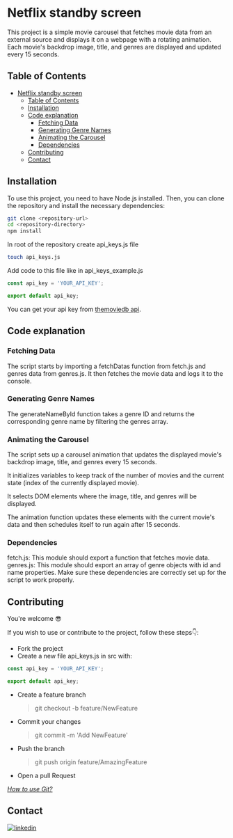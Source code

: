 # Netflix standby screen

This project is a simple movie carousel that fetches movie data from an external source and displays it on a webpage with a rotating animation. Each movie's backdrop image, title, and genres are displayed and updated every 15 seconds.

## Table of Contents

- [Netflix standby screen](#netflix-standby-screen)
  - [Table of Contents](#table-of-contents)
  - [Installation](#installation)
  - [Code explanation](#code-explanation)
    - [Fetching Data](#fetching-data)
    - [Generating Genre Names](#generating-genre-names)
    - [Animating the Carousel](#animating-the-carousel)
    - [Dependencies](#dependencies)
  - [Contributing](#contributing)
  - [Contact](#contact)

## Installation

To use this project, you need to have Node.js installed. Then, you can clone the repository and install the necessary dependencies:

```bash
git clone <repository-url>
cd <repository-directory>
npm install
```

In root of the repository create api_keys.js file

```bash
touch api_keys.js
```

Add code to this file like in api_keys_example.js

```js
const api_key = 'YOUR_API_KEY';

export default api_key;
```

You can get your api key from [themoviedb api](https://developer.themoviedb.org/reference/intro/getting-started).

## Code explanation

### Fetching Data

The script starts by importing a fetchDatas function from fetch.js and genres data from genres.js. It then fetches the movie data and logs it to the console.

### Generating Genre Names

The generateNameById function takes a genre ID and returns the corresponding genre name by filtering the genres array.

### Animating the Carousel

The script sets up a carousel animation that updates the displayed movie's backdrop image, title, and genres every 15 seconds.

It initializes variables to keep track of the number of movies and the current state (index of the currently displayed movie).

It selects DOM elements where the image, title, and genres will be displayed.

The animation function updates these elements with the current movie's data and then schedules itself to run again after 15 seconds.

### Dependencies

fetch.js: This module should export a function that fetches movie data.
genres.js: This module should export an array of genre objects with id and name properties.
Make sure these dependencies are correctly set up for the script to work properly.

## Contributing

You're welcome :sunglasses:

If you wish to use or contribute to the project, follow these steps:point_down::

- Fork the project
- Create a new file api_keys.js in src with:

```js
const api_key = 'YOUR_API_KEY';

export default api_key;
```

- Create a feature branch
  > git checkout -b feature/NewFeature
- Commit your changes
  > git commit -m 'Add NewFeature'
- Push the branch
  > git push origin feature/AmazingFeature
- Open a pull Request

_[How to use Git?](https://docs.github.com/fr/get-started/using-git/about-git)_

## Contact

[![linkedin](https://img.shields.io/badge/LinkedIn-0077B5?style=for-the-badge&logo=linkedin&logoColor=white)](https://linkedin.com/in/ga%C3%ABtan-tremois-a956a91a3)
